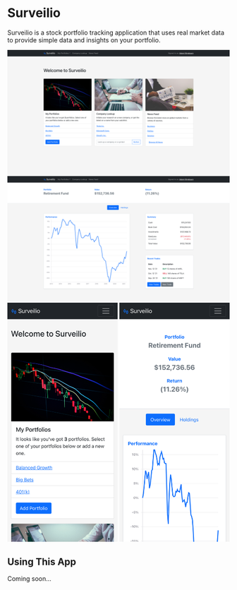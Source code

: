 # Surveilio

Surveilio is a stock portfolio tracking application that uses real market data to provide simple data and insights on your portfolio.

<img src="desktop-preview-1.png" alt="Surevilio Home"/>
<img src="desktop-preview-2.png" alt="Surevilio Portfolio"/>

<img src="mobile-preview-1.png" alt="Surevilio Home" width="250"/>
<img src="mobile-preview-2.png" alt="Surevilio Portfolio" width="250"/>

## Using This App

Coming soon...

